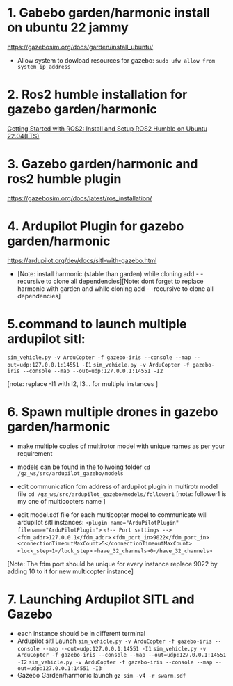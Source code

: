 # 1. Gabebo garden/harmonic install on ubuntu 22 jammy
https://gazebosim.org/docs/garden/install_ubuntu/

* Allow system to dowload resources for gazebo:
``` sudo ufw allow from system_ip_address ```

# 2. Ros2 humble installation for gazebo garden/harmonic
[Getting Started with ROS2: Install and Setup ROS2 Humble on Ubuntu 22.04(LTS)](https://medium.com/spinor/getting-started-with-ros2-install-and-setup-ros2-humble-on-ubuntu-22-04-lts-ad718d4a3ac2)

# 3. Gazebo garden/harmonic and ros2 humble plugin
https://gazebosim.org/docs/latest/ros_installation/

# 4. Ardupilot Plugin for gazebo garden/harmonic 
https://ardupilot.org/dev/docs/sitl-with-gazebo.html

* [Note: install harmonic (stable than garden) while cloning add  - -recursive to clone all dependencies][Note: dont forget to replace harmonic with garden and while cloning add  - -recursive to clone all dependencies]

# 5.command to launch multiple ardupilot sitl:

``` sim_vehicle.py -v ArduCopter -f gazebo-iris --console --map --out=udp:127.0.0.1:14551 -I1 ```
``` sim_vehicle.py -v ArduCopter -f gazebo-iris --console --map --out=udp:127.0.0.1:14551 -I2 ```

[note: replace -I1 with I2, I3… for multiple instances ]

# 6. Spawn multiple drones in gazebo garden/harmonic
* make multiple copies of multirotor model with unique names as per your requirement
* models can be found in the follwoing folder
  ```cd /gz_ws/src/ardupilot_gazebo/models```
* edit communication fdm address of ardupilot plugin in multirotr model file
``` cd /gz_ws/src/ardupilot_gazebo/models/follower1 ```
[note: follower1 is my one of multicopters name ]

* edit model.sdf file for each multicopter model to communicate will ardupilot sitl instances:
  ``` <plugin name="ArduPilotPlugin" ```
      ```filename="ArduPilotPlugin">```
      ```<!-- Port settings -->```
      ```<fdm_addr>127.0.0.1</fdm_addr>```
      ```<fdm_port_in>9022</fdm_port_in>```
      ```<connectionTimeoutMaxCount>5</connectionTimeoutMaxCount>```
      ```<lock_step>1</lock_step>```
      ```<have_32_channels>0</have_32_channels> ```

[Note: The fdm port should be unique for every instance replace 9022 by adding 10 to it for new multicopter instance]

# 7. Launching Ardupilot SITL and Gazebo
* each instance should be in different terminal
* Ardupilot sitl Launch
``` sim_vehicle.py -v ArduCopter -f gazebo-iris --console --map --out=udp:127.0.0.1:14551 -I1 ```
``` sim_vehicle.py -v ArduCopter -f gazebo-iris --console --map --out=udp:127.0.0.1:14551 -I2 ```
``` sim_vehicle.py -v ArduCopter -f gazebo-iris --console --map --out=udp:127.0.0.1:14551 -I3 ```
* Gazebo Garden/harmonic launch
``` gz sim -v4 -r swarm.sdf ```


  

